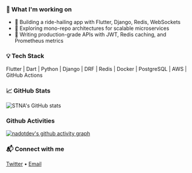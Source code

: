 ### 🔭 What I'm working on
- 🚕 Building a ride-hailing app with Flutter, Django, Redis, WebSockets
- 🧱 Exploring mono-repo architectures for scalable microservices
- 🧪 Writing production-grade APIs with JWT, Redis caching, and Prometheus metrics

### 💡 Tech Stack
Flutter | Dart | Python | Django | DRF | Redis | Docker | PostgreSQL | AWS | GitHub Actions

### 📈 GitHub Stats
![STNA's GitHub stats](https://github-readme-stats.vercel.app/api?username=nadotdev&show_icons=true&theme=radical)

### Github Activities
[![nadotdev's github activity graph](https://github-readme-activity-graph.vercel.app/graph?username=nadotdev&theme=dracula)](https://github.com/nadotdev/)
### 📬 Connect with me
[Twitter](https://twitter.com/yourhandle) • [Email](mailto:you@example.com)
